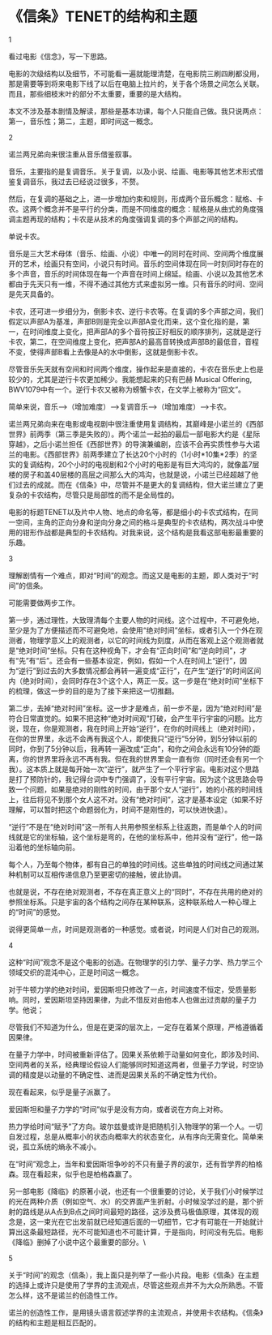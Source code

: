 # 《信条》TENET的结构和主题

1

看过电影《信念》，写一下思路。

电影的次级结构以及细节，不可能看一遍就能理清楚，在电影院三刷四刷都没用，那是需要等到将来电影下线了以后在电脑上拉片的，关于各个场景之间怎么关联。而且，那些细枝末叶的部分不太重要，重要的是大结构。

本文不涉及基本剧情及解读，那些是基本功课，每个人只能自己做。我只说两点：第一，音乐性；第二，主题，即时间这一概念。

2

诺兰两兄弟向来很注重从音乐借鉴叙事。

音乐，主要指的是复调音乐。关于复调，以及小说、绘画、电影等其他艺术形式借鉴复调音乐，我过去已经说过很多，不赘。

然后，在复调的基础之上，进一步增加约束和规则，形成两个音乐概念：赋格、卡农。这两个概念并不是平行的分类，而是不同维度的概念：赋格是从曲式的角度强调主题再现的结构；卡农是从技术的角度强调复调的多个声部之间的结构。

单说卡农。

音乐是三大艺术母体（音乐、绘画、小说）中唯一的同时在时间、空间两个维度展开的艺术，绘画只有空间，小说只有时间。音乐的空间体现在同一时刻同时存在的多个声音，音乐的时间体现在每一个声音在时间上绵延。绘画、小说以及其他艺术都由于先天只有一维，不得不通过其他方式来虚拟另一维。只有音乐的时间、空间是先天具备的。

卡农，还可进一步细分为，倒影卡农、逆行卡农等。在复调的多个声部之间，我们假定以声部A为基准，声部B则是完全以声部A变化而来，这个变化指的是，第一，在时间维度上变化，把声部A的多个音符按正好相反的顺序排列，这就是逆行卡农，第二，在空间维度上变化，把声部A的最高音转换成声部B的最低音，音程不变，使得声部B看上去像是A的水中倒影，这就是倒影卡农。

尽管音乐先天就有空间和时间两个维度，操作起来是直接的，卡农在音乐史上也是较少的，尤其是逆行卡农更加稀少。我能想起来的只有巴赫 Musical Offering, BWV1079中有一个。逆行卡农又被称为螃蟹卡农，在文学上被称为“回文”。

简单来说，音乐-->（增加难度）-->复调音乐-->（增加难度）-->卡农。

诺兰两兄弟向来在电影或电视剧中很注重使用复调结构，其巅峰是小诺兰的《西部世界》前两季（第三季是失败的）。两个诺兰一起拍的最后一部电影大约是《星际穿越》，之后小诺兰担任《西部世界》的导演兼编剧，应该不会再实质性参与大诺兰的电影。《西部世界》前两季建立了长达20个小时的（1小时\*10集\*2季）的坚实的复调结构，20个小时的电视剧和2个小时的电影是有巨大鸿沟的，就像盖7层楼的房子和盖40层楼的高层之间那么大的鸿沟，也就是说，小诺兰已经超越了他们过去的成就。而在《信条》中，尽管并不是更大的复调结构，但大诺兰建立了更复杂的卡农结构，尽管只是局部性的而不是全局性的。

电影的标题TENET以及片中人物、地点的命名等，都是细小的卡农式结构，在同一空间，主角的正向分身和逆向分身之间的格斗是典型的卡农结构，两次战斗中使用的钳形作战都是典型的卡农结构。对我来说，这个结构是我看这部电影最重要的乐趣。

3

理解剧情有一个难点，即对“时间”的观念。而这又是电影的主题，即人类对于“时间”的信条。

可能需要做两步工作。

第一步，通过理性，大致理清每个主要人物的时间线。这个过程中，不可避免地，至少是为了方便描述而不可避免地，会使用“绝对时间”坐标，或者引入一个外在观测者，物理学意义上的观测者，以它的时间线为刻度，从而在客观上这个观测者就是“绝对时间”坐标。只有在这种视角下，才会有“正向时间”和“逆向时间”，才有“先”有“后”。还会有一些基本设定，例如，假如一个人在时间上“逆行”，因为“逆行”到过去的大多数情况都会再转一遍变成“正行”，在产生“逆行”的时间区间内（绝对时间），会同时存在3个这个人，两正一反。这一步是在“绝对时间”坐标下的梳理，做这一步的目的是为了接下来把这一切推翻。

第二步，去掉“绝对时间”坐标。这一步才是难点，前一步不是，因为“绝对时间”是符合日常直觉的。如果不把这种“绝对时间观”打破，会产生平行宇宙的问题。比方说，现在，你是观测者，我在时间上开始“逆行”，在你的时间线上（绝对时间），在你的世界里，永远不会再有我这个人，即使我只“逆行”5分钟，到5分钟以前的同时，你到了5分钟以后，我再转一遍改成“正向”，和你之间会永远有10分钟的距离，你的世界里将永远不再有我。但在我的世界里会一直有你（同时还会有另一个我）。这本质上就是每开始一次“逆行”，就产生了一个平行宇宙。电影对这个思路是打了预防针的，我记得台词中专门强调了，没有平行宇宙。因为这个这思路会导致一个问题，如果是绝对的刚性的时间，由于那个女人“逆行”，她的小孩的时间线上，往后将见不到那个女人这不对。没有“绝对时间”，这才是基本设定（如果不好理解，可以暂时把这个命题弱化为，时间不是刚性的，可以快进快退）。

“逆行”不是在“绝对时间”这一所有人共用参照坐标系上往返跑，而是单个人的时间线就是它的坐标轴，这个坐标是弯的，在他的坐标系中，他并没有“逆行”，他一路沿着他的坐标轴向前。

每个人，乃至每个物体，都有自己的单独的时间线。这些单独的时间线之间通过某种机制可以互相传递信息乃至更密切的接触，彼此协调。

也就是说，不存在绝对观测者，不存在真正意义上的“同时”，不存在共用的绝对的参照坐标系。只是宇宙的各个结构之间存在某种联系，这种联系给人一种心理上的“时间”的感觉。

说得更简单一点，时间是观测者的一种感觉。或者说，时间是人们对自己的观测。

4

这种“时间”观念不是这个电影的创造。在物理学的引力学、量子力学、热力学三个领域交织的混沌中心，正是时间这一概念。

对于牛顿力学的绝对时间，爱因斯坦只修改了一点，时间速度不恒定，受质量影响。同时，爱因斯坦坚持因果律，为此不惜反对由他本人也做出过贡献的量子力学。他说；

尽管我们不知道为什么，但是在更深的层次上，一定存在着某个原理，严格遵循着因果律。

在量子力学中，时间被重新评估了。因果关系依赖于动量如何变化，即涉及时间、空间两者的关系，经典理论假设人们能够同时知道这两者，但量子力学说，时空协调的精度是以动量的不确定性、进而是因果关系的不确定性为代价。

现在看起来，似乎是量子派赢了。

爱因斯坦和量子力学的“时间”似乎是没有方向，或者说在方向上对称。

热力学给时间“赋予”了方向。玻尔兹曼或许是把随机引入物理学的第一个人。一切自发过程，总是从概率小的状态向概率大的状态变化，从有序向无需变化。简单来说，孤立系统的熵永不减小。

在“时间”观念上，当年和爱因斯坦争吵的不只有量子界的波尔，还有哲学界的柏格森。现在看起来，似乎也是柏格森赢了。

另一部电影《降临》的原著小说，也还有一个很重要的讨论，关于我们小时候学过的光在两种介质（例如空气、水）的交界面产生折射。小时候没学过的是，那个折射的路线是从A点到B点之间时间最短的路径，这涉及费马极值原理，其体现的观念是，这一束光在它出发前就已经知道后面的一切细节，它才有可能在一开始就计算出这条最短路径，光不可能知道也不可能计算，于是指向，时间没有先后。电影《降临》删掉了小说中这个最重要的部分。\


5

关于“时间”的观念（信条），我上面只是列举了一些小片段。电影《信条》在主题的选择上或许只是使用了学界的主流观点，尽管这些观点并不为大众所熟悉。不管怎么样，这不是诺兰的创造性工作。

诺兰的创造性工作，是用镜头语言叙述学界的主流观点，并使用卡农结构。《信条》的结构和主题是相互匹配的。
